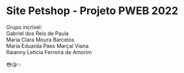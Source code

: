 <h1> Site Petshop - Projeto PWEB 2022 </h1>

Grupo incrível: <br/>
Gabriel dos Reis de Paula <br/>
Maria Clara Moura Barcelos <br/>
Maria Eduarda Paes Marçal Viana <br/>
Raianny Leticia Ferreira de Amorim <br/>
<br/>
😳😘✨
